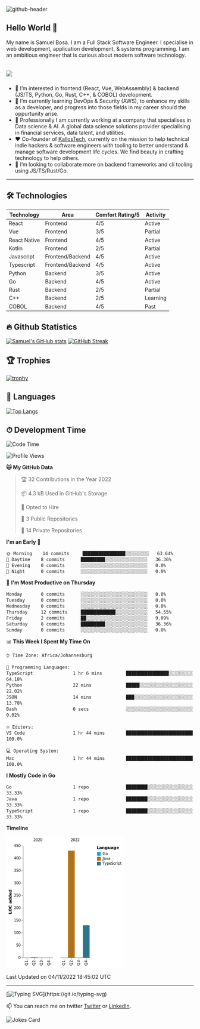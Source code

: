 ![github-header](https://user-images.githubusercontent.com/8473141/185309871-639c8c1d-36b2-4167-9073-794adae4ae23.png)

## Hello World 👋

My name is Samuel Bosa. I am a Full Stack Software Engineer. I specialise in web development, application development, & systems programming. I am an ambitious engineer that is curious about modern software technology.

![](https://komarev.com/ghpvc/?username=Chompa14&color=ff69b4)
---

- 👀 I’m interested in frontend (React, Vue, WebAssembly) & backend (JS/TS, Python, Go, Rust, C++, & COBOL) development.
- 🌱 I’m currently learning DevOps & Security (AWS), to enhance my skills as a developer, and progress into those fields in my career should the oppurtunity arise.
- 💼 Professionally I am currently working at a company that specialises in Data science & AI. A global data science solutions provider specialising in financial services, data talent, and utilities.
- ❤️ Co-founder of [KallosTech](https://kallos.tech), currently on the mission to help technical indie hackers & software engineers with tooling to better understand & manage software development life cycles. We find beauty in crafting technology to help others.
- 💞️ I’m looking to collaborate more on backend frameworks and cli tooling using JS/TS/Rust/Go.


---

## 🛠 Technologies

| Technology | Area | Comfort Rating/5 | Activity |
| ----------- | ----------- | ----------- | ----------- |
| React | Frontend | 4/5 | Active |
| Vue | Frontend | 3/5 | Partial |
| React Native | Frontend | 4/5 | Active |
| Kotlin | Frontend | 2/5 | Partial |
| Javascript | Frontend/Backend | 4/5 | Active |
| Typescript | Frontend/Backend | 4/5 | Active |
| Python | Backend | 3/5 | Active |
| Go | Backend | 4/5 | Active |
| Rust | Backend | 2/5 | Partial |
| C++ | Backend | 2/5 | Learning |
| COBOL | Backend | 4/5 | Past |

## 🔥 Github Statistics
[![Samuel's GitHub stats](https://github-readme-stats.vercel.app/api?username=Chompa14&count_private=true&show_icons=true&theme=dark)](https://github.com/anuraghazra/github-readme-stats)
[![GitHub Streak](http://github-readme-streak-stats.herokuapp.com?user=Chompa14&theme=dark)](https://git.io/streak-stats)

<!--- ## Repos
[![Readme Card](https://github-readme-stats.vercel.app/api/pin/?username=Chompa14&repo=github-readme-stats)](https://github.com/anuraghazra/github-readme-stats) --->

## 🏆 Trophies
[![trophy](https://github-profile-trophy.vercel.app/?username=Chompa14&theme=onedark&row=3&column=3)](https://github.com/ryo-ma/github-profile-trophy)

## 🔧 Languages

[![Top Langs](https://github-readme-stats.vercel.app/api/top-langs/?username=Chompa14&theme=dark)](https://github.com/anuraghazra/github-readme-stats)

## ⏱ Development Time
<!--START_SECTION:waka-->
![Code Time](http://img.shields.io/badge/Code%20Time-468%20hrs%2044%20mins-blue)

![Profile Views](http://img.shields.io/badge/Profile%20Views-0-blue)

**🐱 My GitHub Data** 

> 🏆 32 Contributions in the Year 2022
 > 
> 📦 4.3 kB Used in GitHub's Storage 
 > 
> 💼 Opted to Hire
 > 
> 📜 3 Public Repositories 
 > 
> 🔑 14 Private Repositories  
 > 
**I'm an Early 🐤** 

```text
🌞 Morning    14 commits     ████████████████░░░░░░░░░   63.64% 
🌆 Daytime    8 commits      █████████░░░░░░░░░░░░░░░░   36.36% 
🌃 Evening    0 commits      ░░░░░░░░░░░░░░░░░░░░░░░░░   0.0% 
🌙 Night      0 commits      ░░░░░░░░░░░░░░░░░░░░░░░░░   0.0%

```
📅 **I'm Most Productive on Thursday** 

```text
Monday       0 commits      ░░░░░░░░░░░░░░░░░░░░░░░░░   0.0% 
Tuesday      0 commits      ░░░░░░░░░░░░░░░░░░░░░░░░░   0.0% 
Wednesday    0 commits      ░░░░░░░░░░░░░░░░░░░░░░░░░   0.0% 
Thursday     12 commits     █████████████░░░░░░░░░░░░   54.55% 
Friday       2 commits      ██░░░░░░░░░░░░░░░░░░░░░░░   9.09% 
Saturday     8 commits      █████████░░░░░░░░░░░░░░░░   36.36% 
Sunday       0 commits      ░░░░░░░░░░░░░░░░░░░░░░░░░   0.0%

```


📊 **This Week I Spent My Time On** 

```text
⌚︎ Time Zone: Africa/Johannesburg

💬 Programming Languages: 
TypeScript               1 hr 6 mins         ████████████████░░░░░░░░░   64.18% 
Python                   22 mins             █████░░░░░░░░░░░░░░░░░░░░   22.02% 
JSON                     14 mins             ███░░░░░░░░░░░░░░░░░░░░░░   13.78% 
Bash                     0 secs              ░░░░░░░░░░░░░░░░░░░░░░░░░   0.02%

🔥 Editors: 
VS Code                  1 hr 44 mins        █████████████████████████   100.0%

💻 Operating System: 
Mac                      1 hr 44 mins        █████████████████████████   100.0%

```

**I Mostly Code in Go** 

```text
Go                       1 repo              ████████░░░░░░░░░░░░░░░░░   33.33% 
Java                     1 repo              ████████░░░░░░░░░░░░░░░░░   33.33% 
TypeScript               1 repo              ████████░░░░░░░░░░░░░░░░░   33.33%

```


**Timeline**

![Chart not found](https://raw.githubusercontent.com/Chompa14/Chompa14/main/charts/bar_graph.png) 


 Last Updated on 04/11/2022 18:45:02 UTC
<!--END_SECTION:waka-->

---

[![Typing SVG](https://readme-typing-svg.herokuapp.com?font=Roboto&duration=7000&pause=1000&color=F71A5F&width=435&lines=Collaborate+with+me...)](https://git.io/typing-svg)

📫 You can reach me on twitter [Twitter](https://twitter.com/Chompa_dev) or [LinkedIn](https://www.linkedin.com/in/samuel-bosa-537b148b/).


![Jokes Card](https://readme-jokes.vercel.app/api?hideBorder)

<!---
Chompa14/Chompa14 is a ✨ special ✨ repository because its `README.md` (this file) appears on your GitHub profile.
You can click the Preview link to take a look at your changes.
Blog Posts follow this: https://github.com/gautamkrishnar/blog-post-workflow
Add badges via this link here (https://naereen.github.io/badges/)
--->
